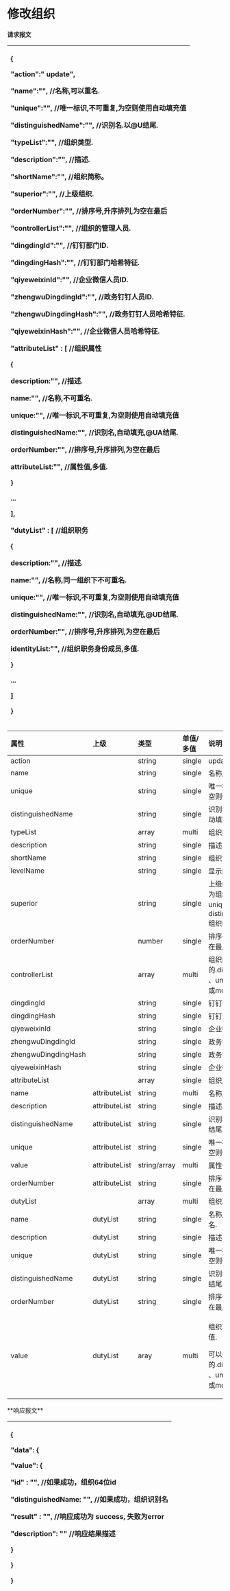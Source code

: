 # 修改组织

**请求报文**

<table>
  <thead>
    <tr>
      <th style="text-align:left">
        <p>{</p>
        <p>&quot;action&quot;:&quot; update&quot;,</p>
        <p>&quot;name&quot;:&quot;&quot;, //&#x540D;&#x79F0;,&#x53EF;&#x4EE5;&#x91CD;&#x540D;.</p>
        <p>&quot;unique&quot;:&quot;&quot;, //&#x552F;&#x4E00;&#x6807;&#x8BC6;,&#x4E0D;&#x53EF;&#x91CD;&#x590D;,&#x4E3A;&#x7A7A;&#x5219;&#x4F7F;&#x7528;&#x81EA;&#x52A8;&#x586B;&#x5145;&#x503C;</p>
        <p>&quot;distinguishedName&quot;:&quot;&quot;, //&#x8BC6;&#x522B;&#x540D;.&#x4EE5;@U&#x7ED3;&#x5C3E;.</p>
        <p>&quot;typeList&quot;:&quot;&quot;, //&#x7EC4;&#x7EC7;&#x7C7B;&#x578B;.</p>
        <p>&quot;description&quot;:&quot;&quot;, //&#x63CF;&#x8FF0;.</p>
        <p>&quot;shortName&quot;:&quot;&quot;, //&#x7EC4;&#x7EC7;&#x7B80;&#x79F0;&#x3002;</p>
        <p>&quot;superior&quot;:&quot;&quot;, //&#x4E0A;&#x7EA7;&#x7EC4;&#x7EC7;.</p>
        <p>&quot;orderNumber&quot;:&quot;&quot;, //&#x6392;&#x5E8F;&#x53F7;,&#x5347;&#x5E8F;&#x6392;&#x5217;,&#x4E3A;&#x7A7A;&#x5728;&#x6700;&#x540E;</p>
        <p>&quot;controllerList&quot;:&quot;&quot;, //&#x7EC4;&#x7EC7;&#x7684;&#x7BA1;&#x7406;&#x4EBA;&#x5458;.</p>
        <p>&quot;dingdingId&quot;:&quot;&quot;, //&#x9489;&#x9489;&#x90E8;&#x95E8;ID.</p>
        <p>&quot;dingdingHash&quot;:&quot;&quot;, //&#x9489;&#x9489;&#x90E8;&#x95E8;&#x54C8;&#x5E0C;&#x7279;&#x5F81;.</p>
        <p>&quot;qiyeweixinId&quot;:&quot;&quot;, //&#x4F01;&#x4E1A;&#x5FAE;&#x4FE1;&#x4EBA;&#x5458;ID.</p>
        <p>&quot;zhengwuDingdingId&quot;:&quot;&quot;, //&#x653F;&#x52A1;&#x9489;&#x9489;&#x4EBA;&#x5458;ID.</p>
        <p>&quot;zhengwuDingdingHash&quot;:&quot;&quot;, //&#x653F;&#x52A1;&#x9489;&#x9489;&#x4EBA;&#x5458;&#x54C8;&#x5E0C;&#x7279;&#x5F81;.</p>
        <p>&quot;qiyeweixinHash&quot;:&quot;&quot;, //&#x4F01;&#x4E1A;&#x5FAE;&#x4FE1;&#x4EBA;&#x5458;&#x54C8;&#x5E0C;&#x7279;&#x5F81;.</p>
        <p>&quot;attributeList&quot; : [ //&#x7EC4;&#x7EC7;&#x5C5E;&#x6027;</p>
        <p>{</p>
        <p>description:&quot;&quot;, //&#x63CF;&#x8FF0;.</p>
        <p>name:&quot;&quot;, //&#x540D;&#x79F0;,&#x4E0D;&#x53EF;&#x91CD;&#x540D;.</p>
        <p>unique:&quot;&quot;, //&#x552F;&#x4E00;&#x6807;&#x8BC6;,&#x4E0D;&#x53EF;&#x91CD;&#x590D;,&#x4E3A;&#x7A7A;&#x5219;&#x4F7F;&#x7528;&#x81EA;&#x52A8;&#x586B;&#x5145;&#x503C;</p>
        <p>distinguishedName:&quot;&quot;, //&#x8BC6;&#x522B;&#x540D;,&#x81EA;&#x52A8;&#x586B;&#x5145;,@UA&#x7ED3;&#x5C3E;.</p>
        <p>orderNumber:&quot;&quot;, //&#x6392;&#x5E8F;&#x53F7;,&#x5347;&#x5E8F;&#x6392;&#x5217;,&#x4E3A;&#x7A7A;&#x5728;&#x6700;&#x540E;</p>
        <p>attributeList:&quot;&quot;, //&#x5C5E;&#x6027;&#x503C;,&#x591A;&#x503C;.</p>
        <p>}</p>
        <p>...</p>
        <p>],</p>
        <p>&quot;dutyList&quot; : [ //&#x7EC4;&#x7EC7;&#x804C;&#x52A1;</p>
        <p>{</p>
        <p>description:&quot;&quot;, //&#x63CF;&#x8FF0;.</p>
        <p>name:&quot;&quot;, //&#x540D;&#x79F0;,&#x540C;&#x4E00;&#x7EC4;&#x7EC7;&#x4E0B;&#x4E0D;&#x53EF;&#x91CD;&#x540D;.</p>
        <p>unique:&quot;&quot;, //&#x552F;&#x4E00;&#x6807;&#x8BC6;,&#x4E0D;&#x53EF;&#x91CD;&#x590D;,&#x4E3A;&#x7A7A;&#x5219;&#x4F7F;&#x7528;&#x81EA;&#x52A8;&#x586B;&#x5145;&#x503C;</p>
        <p>distinguishedName:&quot;&quot;, //&#x8BC6;&#x522B;&#x540D;,&#x81EA;&#x52A8;&#x586B;&#x5145;,@UD&#x7ED3;&#x5C3E;.</p>
        <p>orderNumber:&quot;&quot;, //&#x6392;&#x5E8F;&#x53F7;,&#x5347;&#x5E8F;&#x6392;&#x5217;,&#x4E3A;&#x7A7A;&#x5728;&#x6700;&#x540E;</p>
        <p>identityList:&quot;&quot;, //&#x7EC4;&#x7EC7;&#x804C;&#x52A1;&#x8EAB;&#x4EFD;&#x6210;&#x5458;,&#x591A;&#x503C;.</p>
        <p>}</p>
        <p>...</p>
        <p>]</p>
        <p>}</p>
      </th>
    </tr>
  </thead>
  <tbody></tbody>
</table><table>
  <thead>
    <tr>
      <th style="text-align:left">&#x5C5E;&#x6027;</th>
      <th style="text-align:left">&#x4E0A;&#x7EA7;</th>
      <th style="text-align:left">&#x7C7B;&#x578B;</th>
      <th style="text-align:left">&#x5355;&#x503C;/&#x591A;&#x503C;</th>
      <th style="text-align:left">&#x8BF4;&#x660E;</th>
      <th style="text-align:left">&#x6837;&#x4F8B;</th>
    </tr>
  </thead>
  <tbody>
    <tr>
      <td style="text-align:left">action</td>
      <td style="text-align:left"></td>
      <td style="text-align:left">string</td>
      <td style="text-align:left">single</td>
      <td style="text-align:left">update</td>
      <td style="text-align:left"></td>
    </tr>
    <tr>
      <td style="text-align:left">name</td>
      <td style="text-align:left"></td>
      <td style="text-align:left">string</td>
      <td style="text-align:left">single</td>
      <td style="text-align:left">&#x540D;&#x79F0;,&#x53EF;&#x4EE5;&#x91CD;&#x540D;.</td>
      <td style="text-align:left">&#x6280;&#x672F;&#x652F;&#x6301;</td>
    </tr>
    <tr>
      <td style="text-align:left">unique</td>
      <td style="text-align:left"></td>
      <td style="text-align:left">string</td>
      <td style="text-align:left">single</td>
      <td style="text-align:left">&#x552F;&#x4E00;&#x6807;&#x8BC6;,&#x4E0D;&#x53EF;&#x91CD;&#x590D;,&#x4E3A;&#x7A7A;&#x5219;&#x4F7F;&#x7528;&#x81EA;&#x52A8;&#x586B;&#x5145;&#x503C;</td>
      <td
      style="text-align:left">1000263571</td>
    </tr>
    <tr>
      <td style="text-align:left">distinguishedName</td>
      <td style="text-align:left"></td>
      <td style="text-align:left">string</td>
      <td style="text-align:left">single</td>
      <td style="text-align:left">&#x8BC6;&#x522B;&#x540D;.&#x5982;&#x679C;&#x672A;&#x7A7A;&#x7CFB;&#x7EDF;&#x81EA;&#x52A8;&#x586B;&#x5145;.&#x4EE5;@U&#x7ED3;&#x5C3E;.</td>
      <td
      style="text-align:left">&#x6280;&#x672F;&#x652F;&#x6301;@1000263571@U</td>
    </tr>
    <tr>
      <td style="text-align:left">typeList</td>
      <td style="text-align:left"></td>
      <td style="text-align:left">array</td>
      <td style="text-align:left">multi</td>
      <td style="text-align:left">&#x7EC4;&#x7EC7;&#x7C7B;&#x578B;.</td>
      <td style="text-align:left">[ &quot;&#x90E8;&#x95E8;&quot; ]</td>
    </tr>
    <tr>
      <td style="text-align:left">description</td>
      <td style="text-align:left"></td>
      <td style="text-align:left">string</td>
      <td style="text-align:left">single</td>
      <td style="text-align:left">&#x63CF;&#x8FF0;.</td>
      <td style="text-align:left"></td>
    </tr>
    <tr>
      <td style="text-align:left">shortName</td>
      <td style="text-align:left"></td>
      <td style="text-align:left">string</td>
      <td style="text-align:left">single</td>
      <td style="text-align:left">&#x7EC4;&#x7EC7;&#x7B80;&#x79F0;&#x3002;</td>
      <td style="text-align:left"></td>
    </tr>
    <tr>
      <td style="text-align:left">levelName</td>
      <td style="text-align:left"></td>
      <td style="text-align:left">string</td>
      <td style="text-align:left">single</td>
      <td style="text-align:left">&#x663E;&#x793A;&#x7684;&#x5C42;&#x7EA7;&#x540D;.</td>
      <td style="text-align:left">&#x5B89;&#x5FBD;&#x8054;&#x901A;/&#x6280;&#x672F;&#x652F;&#x6301;</td>
    </tr>
    <tr>
      <td style="text-align:left">superior</td>
      <td style="text-align:left"></td>
      <td style="text-align:left">string</td>
      <td style="text-align:left">single</td>
      <td style="text-align:left">&#x4E0A;&#x7EA7;&#x7EC4;&#x7EC7;&#x6807;&#x5FD7;&#x4F4D;&#xFF0C;&#x53EF;&#x4EE5;&#x4E3A;&#x7EC4;&#x7EC7;&#x552F;&#x4E00;&#x7F16;&#x7801;unique/&#x7EC4;&#x7EC7;&#x7684;distinguishedName/&#x7EC4;&#x7EC7;id</td>
      <td
      style="text-align:left">&quot;companyLeader/&quot;&#x516C;&#x53F8;&#x7BA1;&#x7406;&#x5C42;@9b45cb75-52f8-4e73-8470-4cdc78230b7d@U&quot;/9d14f85a-27ba-4e02-b4ef-4ebfcf3f19c0</td>
    </tr>
    <tr>
      <td style="text-align:left">orderNumber</td>
      <td style="text-align:left"></td>
      <td style="text-align:left">number</td>
      <td style="text-align:left">single</td>
      <td style="text-align:left">&#x6392;&#x5E8F;&#x53F7;,&#x5347;&#x5E8F;&#x6392;&#x5217;,&#x4E3A;&#x7A7A;&#x5728;&#x6700;&#x540E;</td>
      <td
      style="text-align:left">20</td>
    </tr>
    <tr>
      <td style="text-align:left">controllerList</td>
      <td style="text-align:left"></td>
      <td style="text-align:left">array</td>
      <td style="text-align:left">multi</td>
      <td style="text-align:left">&#x7EC4;&#x7EC7;&#x7684;&#x7BA1;&#x7406;&#x4EBA;&#x5458;&#x7684;.distinguishedName
        &#x3001;unique &#x3001;employee&#x6216;mobile</td>
      <td style="text-align:left">[&quot;138000000&quot;]</td>
    </tr>
    <tr>
      <td style="text-align:left">dingdingId</td>
      <td style="text-align:left"></td>
      <td style="text-align:left">string</td>
      <td style="text-align:left">single</td>
      <td style="text-align:left">&#x9489;&#x9489;&#x90E8;&#x95E8;ID.</td>
      <td style="text-align:left"></td>
    </tr>
    <tr>
      <td style="text-align:left">dingdingHash</td>
      <td style="text-align:left"></td>
      <td style="text-align:left">string</td>
      <td style="text-align:left">single</td>
      <td style="text-align:left">&#x9489;&#x9489;&#x90E8;&#x95E8;&#x54C8;&#x5E0C;&#x7279;&#x5F81;.</td>
      <td
      style="text-align:left"></td>
    </tr>
    <tr>
      <td style="text-align:left">qiyeweixinId</td>
      <td style="text-align:left"></td>
      <td style="text-align:left">string</td>
      <td style="text-align:left">single</td>
      <td style="text-align:left">&#x4F01;&#x4E1A;&#x5FAE;&#x4FE1;&#x4EBA;&#x5458;ID.</td>
      <td style="text-align:left"></td>
    </tr>
    <tr>
      <td style="text-align:left">zhengwuDingdingId</td>
      <td style="text-align:left"></td>
      <td style="text-align:left">string</td>
      <td style="text-align:left">single</td>
      <td style="text-align:left">&#x653F;&#x52A1;&#x9489;&#x9489;&#x4EBA;&#x5458;ID.</td>
      <td style="text-align:left">1000263571</td>
    </tr>
    <tr>
      <td style="text-align:left">zhengwuDingdingHash</td>
      <td style="text-align:left"></td>
      <td style="text-align:left">string</td>
      <td style="text-align:left">single</td>
      <td style="text-align:left">&#x653F;&#x52A1;&#x9489;&#x9489;&#x4EBA;&#x5458;&#x54C8;&#x5E0C;&#x7279;&#x5F81;.</td>
      <td
      style="text-align:left">8ecfc82b45c5d33be7f84599b265e4fffb56108c0f8f85bde7856e01521a7d0b</td>
    </tr>
    <tr>
      <td style="text-align:left">qiyeweixinHash</td>
      <td style="text-align:left"></td>
      <td style="text-align:left">string</td>
      <td style="text-align:left">single</td>
      <td style="text-align:left">&#x4F01;&#x4E1A;&#x5FAE;&#x4FE1;&#x4EBA;&#x5458;&#x54C8;&#x5E0C;&#x7279;&#x5F81;.</td>
      <td
      style="text-align:left"></td>
    </tr>
    <tr>
      <td style="text-align:left">attributeList</td>
      <td style="text-align:left"></td>
      <td style="text-align:left">array</td>
      <td style="text-align:left">single</td>
      <td style="text-align:left">&#x7EC4;&#x7EC7;&#x5C5E;&#x6027;&#x5217;&#x8868;</td>
      <td style="text-align:left"></td>
    </tr>
    <tr>
      <td style="text-align:left">name</td>
      <td style="text-align:left">attributeList</td>
      <td style="text-align:left">string</td>
      <td style="text-align:left">multi</td>
      <td style="text-align:left">&#x540D;&#x79F0;,&#x4E0D;&#x53EF;&#x91CD;&#x540D;.</td>
      <td style="text-align:left">&#x7EC4;&#x7EC7;&#x5C5E;&#x6027;</td>
    </tr>
    <tr>
      <td style="text-align:left">description</td>
      <td style="text-align:left">attributeList</td>
      <td style="text-align:left">string</td>
      <td style="text-align:left">single</td>
      <td style="text-align:left">&#x63CF;&#x8FF0;.</td>
      <td style="text-align:left"></td>
    </tr>
    <tr>
      <td style="text-align:left">distinguishedName</td>
      <td style="text-align:left">attributeList</td>
      <td style="text-align:left">string</td>
      <td style="text-align:left">single</td>
      <td style="text-align:left">&#x8BC6;&#x522B;&#x540D;,&#x81EA;&#x52A8;&#x586B;&#x5145;,@UA&#x7ED3;&#x5C3E;.</td>
      <td
      style="text-align:left">&#x7EC4;&#x7EC7;&#x5C5E;&#x6027;@e762a4df-44ce-418c-bb20-899558b49622@UA</td>
    </tr>
    <tr>
      <td style="text-align:left">unique</td>
      <td style="text-align:left">attributeList</td>
      <td style="text-align:left">string</td>
      <td style="text-align:left">single</td>
      <td style="text-align:left">&#x552F;&#x4E00;&#x6807;&#x8BC6;,&#x4E0D;&#x53EF;&#x91CD;&#x590D;,&#x4E3A;&#x7A7A;&#x5219;&#x4F7F;&#x7528;&#x81EA;&#x52A8;&#x586B;&#x5145;&#x503C;</td>
      <td
      style="text-align:left">e762a4df-44ce-418c-bb20-899558b49622</td>
    </tr>
    <tr>
      <td style="text-align:left">value</td>
      <td style="text-align:left">attributeList</td>
      <td style="text-align:left">string/array</td>
      <td style="text-align:left">multi</td>
      <td style="text-align:left">&#x5C5E;&#x6027;&#x503C;,&#x591A;&#x503C;.</td>
      <td style="text-align:left">[&quot;&#x7EC4;&#x7EC7;&#x5C5E;&#x6027;&#x503C;&quot;]</td>
    </tr>
    <tr>
      <td style="text-align:left">orderNumber</td>
      <td style="text-align:left">attributeList</td>
      <td style="text-align:left">string</td>
      <td style="text-align:left">single</td>
      <td style="text-align:left">&#x6392;&#x5E8F;&#x53F7;,&#x5347;&#x5E8F;&#x6392;&#x5217;,&#x4E3A;&#x7A7A;&#x5728;&#x6700;&#x540E;</td>
      <td
      style="text-align:left">112345</td>
    </tr>
    <tr>
      <td style="text-align:left">dutyList</td>
      <td style="text-align:left"></td>
      <td style="text-align:left">array</td>
      <td style="text-align:left">multi</td>
      <td style="text-align:left">&#x7EC4;&#x7EC7;&#x804C;&#x52A1;</td>
      <td style="text-align:left"></td>
    </tr>
    <tr>
      <td style="text-align:left">name</td>
      <td style="text-align:left">dutyList</td>
      <td style="text-align:left">string</td>
      <td style="text-align:left">single</td>
      <td style="text-align:left">&#x540D;&#x79F0;,&#x540C;&#x4E00;&#x7EC4;&#x7EC7;&#x4E0B;&#x4E0D;&#x53EF;&#x91CD;&#x540D;.</td>
      <td
      style="text-align:left">&#x90E8;&#x95E8;&#x9886;&#x5BFC;</td>
    </tr>
    <tr>
      <td style="text-align:left">description</td>
      <td style="text-align:left">dutyList</td>
      <td style="text-align:left">string</td>
      <td style="text-align:left">single</td>
      <td style="text-align:left">&#x63CF;&#x8FF0;.</td>
      <td style="text-align:left"></td>
    </tr>
    <tr>
      <td style="text-align:left">unique</td>
      <td style="text-align:left">dutyList</td>
      <td style="text-align:left">string</td>
      <td style="text-align:left">single</td>
      <td style="text-align:left">&#x552F;&#x4E00;&#x6807;&#x8BC6;,&#x4E0D;&#x53EF;&#x91CD;&#x590D;,&#x4E3A;&#x7A7A;&#x5219;&#x4F7F;&#x7528;&#x81EA;&#x52A8;&#x586B;&#x5145;&#x503C;</td>
      <td
      style="text-align:left">7a1b7021-8812-4d18-9447-6b27ce7454ed</td>
    </tr>
    <tr>
      <td style="text-align:left">distinguishedName</td>
      <td style="text-align:left">dutyList</td>
      <td style="text-align:left">string</td>
      <td style="text-align:left">single</td>
      <td style="text-align:left">&#x8BC6;&#x522B;&#x540D;,&#x81EA;&#x52A8;&#x586B;&#x5145;,@UD&#x7ED3;&#x5C3E;.</td>
      <td
      style="text-align:left">&#x90E8;&#x95E8;&#x9886;&#x5BFC;@7a1b7021-8812-4d18-9447-6b27ce7454ed@UD</td>
    </tr>
    <tr>
      <td style="text-align:left">orderNumber</td>
      <td style="text-align:left">dutyList</td>
      <td style="text-align:left">string</td>
      <td style="text-align:left">single</td>
      <td style="text-align:left">&#x6392;&#x5E8F;&#x53F7;,&#x5347;&#x5E8F;&#x6392;&#x5217;,&#x4E3A;&#x7A7A;&#x5728;&#x6700;&#x540E;</td>
      <td
      style="text-align:left">&#x6392;&#x5E8F;&#x53F7;,&#x5347;&#x5E8F;&#x6392;&#x5217;,&#x4E3A;&#x7A7A;&#x5728;&#x6700;&#x540E;</td>
    </tr>
    <tr>
      <td style="text-align:left">value</td>
      <td style="text-align:left">dutyList</td>
      <td style="text-align:left">aray</td>
      <td style="text-align:left">multi</td>
      <td style="text-align:left">
        <p>&#x7EC4;&#x7EC7;&#x804C;&#x52A1;&#x8EAB;&#x4EFD;&#x6210;&#x5458;,&#x591A;&#x503C;.</p>
        <p>&#x53EF;&#x4EE5;&#x662F;&#x4EBA;&#x5458;&#x7684;.distinguishedName &#x3001;unique
          &#x3001;employee&#x6216;mobile</p>
      </td>
      <td style="text-align:left">[&quot;&#x5F20;&#x4E09;@fb3ea7de-d54f-4679-8e9a-35cb1e6b3d01@P&quot;,&quot;P0780&quot;,&quot;13800000000&quot;,&quot;fb3ea7de-d54f-4679-8e9a-35cb1e6b3d01&quot;]</td>
    </tr>
  </tbody>
</table>**响应报文**

<table>
  <thead>
    <tr>
      <th style="text-align:left">
        <p>{</p>
        <p>&quot;data&quot;: {</p>
        <p>&quot;value&quot;: {</p>
        <p>&quot;id&quot; : &quot;&quot;, //&#x5982;&#x679C;&#x6210;&#x529F;&#xFF0C;&#x7EC4;&#x7EC7;64&#x4F4D;id</p>
        <p>&quot;distinguishedName: &quot;&quot;, //&#x5982;&#x679C;&#x6210;&#x529F;&#xFF0C;&#x7EC4;&#x7EC7;&#x8BC6;&#x522B;&#x540D;</p>
        <p>&quot;result&quot; : &quot;&quot;, //&#x54CD;&#x5E94;&#x6210;&#x529F;&#x4E3A;
          success, &#x5931;&#x8D25;&#x4E3A;error</p>
        <p>&quot;description&quot;: &quot;&quot; //&#x54CD;&#x5E94;&#x7ED3;&#x679C;&#x63CF;&#x8FF0;</p>
        <p>}</p>
        <p>}</p>
        <p>}</p>
      </th>
    </tr>
  </thead>
  <tbody></tbody>
</table>